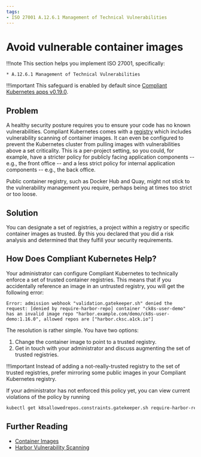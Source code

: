 ```yaml
---
tags:
- ISO 27001 A.12.6.1 Management of Technical Vulnerabilities
---
```

<!--
Note to contributors: Aim for the following format.

* Title: Highlight benefit to application developer
* Context
* Problem
* Solution
* Error
* Resolution
-->

# Avoid vulnerable container images

!!!note
    This section helps you implement ISO 27001, specifically:

    * A.12.6.1 Management of Technical Vulnerabilities

!!!important
    This safeguard is enabled by default since [Compliant Kubernetes apps v0.19.0](/compliantkubernetes/release-notes/#v0190).

## Problem

A healthy security posture requires you to ensure your code has no known vulnerabilities. Compliant Kubernetes comes with a [registry](/compliantkubernetes/user-guide/registry/) which includes vulnerability scanning of container images. It can even be configured to prevent the Kubernetes cluster from pulling images with vulnerabilities above a set criticality. This is a per-project setting, so you could, for example, have a stricter policy for publicly facing application components -- e.g., the front office -- and a less strict policy for internal application components -- e.g., the back office.

Public container registry, such as Docker Hub and Quay, might not stick to the vulnerability management you require, perhaps being at times too strict or too loose.

## Solution

You can designate a set of registries, a project within a registry or specific container images as trusted. By this you declared that you did a risk analysis and determined that they fulfill your security requirements.

## How Does Compliant Kubernetes Help?

Your administrator can configure Compliant Kubernetes to technically enforce a set of trusted container registries. This means that if you accidentally reference an image in an untrusted registry, you will get the following error:

```error
Error: admission webhook "validation.gatekeeper.sh" denied the request: [denied by require-harbor-repo] container "ck8s-user-demo" has an invalid image repo "harbor.example.com/demo/ck8s-user-demo:1.16.0", allowed repos are ["harbor.cksc.a1ck.io"]
```

The resolution is rather simple. You have two options:

1. Change the container image to point to a trusted registry.
2. Get in touch with your administrator and discuss augmenting the set of trusted registries.

!!!important
    Instead of adding a not-really-trusted registry to the set of trusted registries, prefer mirroring some public images in your Compliant Kubernetes registry.

If your administrator has not enforced this policy yet, you can view current violations of the policy by running
```bash
kubectl get k8sallowedrepos.constraints.gatekeeper.sh require-harbor-repo -ojson | jq .status.violations
```

## Further Reading

* [Container Images](https://kubernetes.io/docs/concepts/containers/images/)
* [Harbor Vulnerability Scanning](https://goharbor.io/docs/2.4.0/administration/vulnerability-scanning/)

